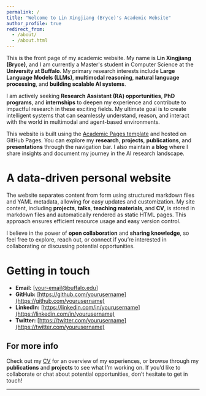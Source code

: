 ```yaml
---
permalink: /
title: "Welcome to Lin Xingjiang (Bryce)'s Academic Website"
author_profile: true
redirect_from: 
  - /about/
  - /about.html
---
```


This is the front page of my academic website. My name is **Lin Xingjiang (Bryce)**, and I am currently a Master's student in Computer Science at the **University at Buffalo**. My primary research interests include **Large Language Models (LLMs)**, **multimodal reasoning**, **natural language processing**, and **building scalable AI systems**.

I am actively seeking **Research Assistant (RA) opportunities**, **PhD programs**, and **internships** to deepen my experience and contribute to impactful research in these exciting fields. My ultimate goal is to create intelligent systems that can seamlessly understand, reason, and interact with the world in multimodal and agent-based environments.

This website is built using the [Academic Pages template](https://github.com/academicpages/academicpages.github.io) and hosted on GitHub Pages. You can explore my **research**, **projects**, **publications**, and **presentations** through the navigation bar. I also maintain a **blog** where I share insights and document my journey in the AI research landscape.

A data-driven personal website
======
The website separates content from form using structured markdown files and YAML metadata, allowing for easy updates and customization. My site content, including **projects**, **talks**, **teaching materials**, and **CV**, is stored in markdown files and automatically rendered as static HTML pages. This approach ensures efficient resource usage and easy version control.

I believe in the power of **open collaboration** and **sharing knowledge**, so feel free to explore, reach out, or connect if you’re interested in collaborating or discussing potential opportunities.

Getting in touch
======
- **Email:** [your-email@buffalo.edu]
- **GitHub:** [https://github.com/yourusername](https://github.com/yourusername)
- **LinkedIn:** [https://linkedin.com/in/yourusername](https://linkedin.com/in/yourusername)
- **Twitter:** [https://twitter.com/yourusername](https://twitter.com/yourusername)

For more info
------
Check out my [CV](https://yourusername.github.io/files/CV.pdf) for an overview of my experiences, or browse through my **publications** and **projects** to see what I’m working on. If you’d like to collaborate or chat about potential opportunities, don’t hesitate to get in touch!

---
